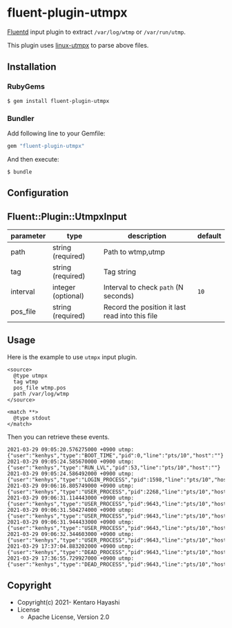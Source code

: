 # fluent-plugin-utmpx

[Fluentd](https://fluentd.org/) input plugin to extract `/var/log/wtmp` or `/var/run/utmp`.

This plugin uses [linux-utmpx](https://github.com/fluent-plugins-nursery/linux-utmpx) to parse above files.

## Installation

### RubyGems

```
$ gem install fluent-plugin-utmpx
```

### Bundler

Add following line to your Gemfile:

```ruby
gem "fluent-plugin-utmpx"
```

And then execute:

```
$ bundle
```

## Configuration

## Fluent::Plugin::UtmpxInput

| parameter | type               | description                             | default |
|-----------|--------------------|-----------------------------------------|---------|
| path      | string (required)  | Path to wtmp,utmp                       |         |
| tag       | string (required)  | Tag string                              |         |
| interval  | integer (optional) | Interval to check `path` (N seconds)    | `10`    |
| pos_file  | string (required)  | Record the position it last read into this file |         |

## Usage

Here is the example to use `utmpx` input plugin.

```
<source>
  @type utmpx
  tag wtmp
  pos_file wtmp.pos
  path /var/log/wtmp
</source>

<match **>
  @type stdout
</match>
```

Then you can retrieve these events.

```
2021-03-29 09:05:20.576275000 +0900 utmp: {"user":"kenhys","type":"BOOT_TIME","pid":0,"line":"pts/10","host":""}
2021-03-29 09:05:24.585670000 +0900 utmp: {"user":"kenhys","type":"RUN_LVL","pid":53,"line":"pts/10","host":""}
2021-03-29 09:05:24.586492000 +0900 utmp: {"user":"kenhys","type":"LOGIN_PROCESS","pid":1598,"line":"pts/10","host":""}
2021-03-29 09:06:16.805749000 +0900 utmp: {"user":"kenhys","type":"USER_PROCESS","pid":2268,"line":"pts/10","host":""}
2021-03-29 09:06:31.114443000 +0900 utmp: {"user":"kenhys","type":"USER_PROCESS","pid":9643,"line":"pts/10","host":""}
2021-03-29 09:06:31.504274000 +0900 utmp: {"user":"kenhys","type":"USER_PROCESS","pid":9643,"line":"pts/10","host":""}
2021-03-29 09:06:31.944433000 +0900 utmp: {"user":"kenhys","type":"USER_PROCESS","pid":9643,"line":"pts/10","host":""}
2021-03-29 09:06:32.344603000 +0900 utmp: {"user":"kenhys","type":"USER_PROCESS","pid":9643,"line":"pts/10","host":""}
2021-03-29 17:37:04.883202000 +0900 utmp: {"user":"kenhys","type":"DEAD_PROCESS","pid":9643,"line":"pts/10","host":""}
2021-03-29 17:36:55.729927000 +0900 utmp: {"user":"kenhys","type":"DEAD_PROCESS","pid":9643,"line":"pts/10","host":""}
```


## Copyright

* Copyright(c) 2021- Kentaro Hayashi
* License
  * Apache License, Version 2.0
